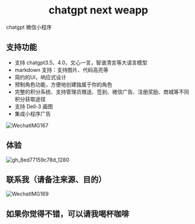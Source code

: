 <h1 align="center">chatgpt next weapp</h1>

chatgpt 微信小程序

## 支持功能
- 支持 chatgpt3.5、4.0，文心一言，智谱清言等大语言模型
- markdown 支持：支持图片、代码高亮等
- 简约的UI，响应式设计
- 预制角色功能，方便地创建独属于你的角色
- 完整的积分系统、支持管理员赠送、签到、微信广告、注册奖励、商城等不同积分获取途径
- 支持 Dell-3 画图
- 集成小程序广告

![WechatIMG167](https://github.com/dylanXM/chatgpt-next-weapp/assets/62923146/410e6753-0b1a-410d-9930-111dd092353c)

## 体验

![gh_8ed77159c78d_1280](https://github.com/dylanXM/chatgpt-next-weapp/assets/62923146/ab5125ae-87a5-4548-8d8b-f836c64dc1a8)

## 联系我（请备注来源、目的）

![WechatIMG169](https://github.com/dylanXM/chatgpt-next-weapp/assets/62923146/18de9e84-f1c7-40e4-8a51-0f1bd1dc726b)

## 如果你觉得不错，可以请我喝杯咖啡

